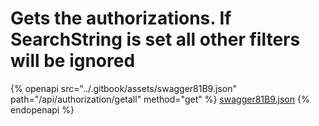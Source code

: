 # Gets the authorizations. If SearchString is set all other filters will be ignored

{% openapi src="../.gitbook/assets/swagger81B9.json" path="/api/authorization/getall" method="get" %}
[swagger81B9.json](../.gitbook/assets/swagger81B9.json)
{% endopenapi %}

